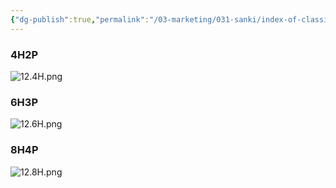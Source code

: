 ```yaml
---
{"dg-publish":true,"permalink":"/03-marketing/031-sanki/index-of-classic-sk-65-2019/","tags":["SKProductLib"]}
---
```



### 4H2P

![12.4H.png](/img/user/03%20Marketing/031%20SANKI%E4%BA%A7%E5%93%81%E8%B5%84%E6%96%99/assets/Index%20of%20Classic%20SK65%202019/12.4H.png)

### 6H3P

![12.6H.png](/img/user/03%20Marketing/031%20SANKI%E4%BA%A7%E5%93%81%E8%B5%84%E6%96%99/assets/Index%20of%20Classic%20SK65%202019/12.6H.png)
### 8H4P
![12.8H.png](/img/user/03%20Marketing/031%20SANKI%E4%BA%A7%E5%93%81%E8%B5%84%E6%96%99/assets/Index%20of%20Classic%20SK65%202019/12.8H.png)